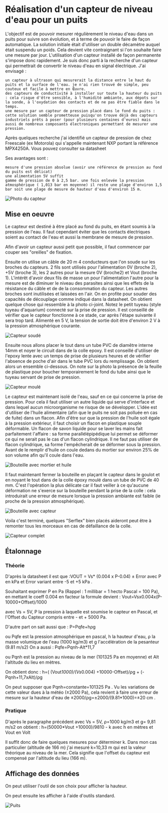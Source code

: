 <h1>Réalisation d'un capteur de niveau d'eau pour un puits</h1>

L'objectif est de pouvoir mesurer régulièrement le niveau d'eau dans un puits pour suivre son évolution, et à terme de pouvoir le faire de façon automatique. La solution initiale était d'utiliser un double décamètre auquel était suspendu un poids. Cela devient vite contraignant si l'on souhaite faire une mesure par jour. L'utilisation d'un capteur installé de façon permanente s'impose donc rapidement. Je suis donc parti à la recherche d'un capteur qui permettrait de convertir le niveau d'eau en signal électrique. J'ai envisagé :

    un capteur à ultrason qui mesurerait la distance entre le haut du puits et la surface de l'eau. je n'ai rien trouvé de simple, peu couteux et facile à mettre en Œuvre.
    des capteurs de conductivité à installer sur toute la hauteur du puits : cela risque d'être sensible, à l'humidité ambiante, aux dépots sur la sonde, à l'oxydation des contacts et de ne pas être fiable dans le temps.
    une mesure par un capteur de pression placé dans le fond du puits : cette solution semble prometteuse puisqu'on trouve déjà des capteurs industriels prêts à poser (pour plusieurs centaines d'euros) mais aussi de nombreux composants électroniques permettant de mesurer une pression.

Après quelques recherche j'ai identifié un capteur de pression de chez Freescale (ex Motorola) qui s'appelle maintenant NXP portant la référence MPX4250A. Vous pouvez consulter sa datasheet

Ses avantages sont :

    mesure d'une pression absolue (avoir une référence de pression au fond du puits est délicat)
    une alimentation 5V suffit
    gamme de pression de 0 à 2,5 bar. une fois enlevée la pression atmosphérique ( 1,013 bar en moyenne) il reste une plage d'environ 1,5 bar soit une plage de mesure de hauteur d'eau d'environ 15 m.

![Photo du capteur](images/180px-MPX4250.JPG)

<h2>Mise en oeuvre</h2>

Le capteur est destiné à être placé au fond du puits, en étant soumis à la pression de l'eau. Il faut cependant éviter que les contacts électriques soient au contact de l'eau et aussi la membrane de mesure de pression.

Afin d'avoir un capteur aussi petit que possible, il faut commencer par couper ses "oreilles" de fixation.

Ensuite on utilise un câble de 20 m 4 conducteurs que l'on soude sur les broches du capteurs. 2 fils sont utilisés pour l'alimentation 0V (broche 2), +5V (broche 3), les 2 autres pour la mesure 0V (broche2) et Vout (broche 1). L'intérêt d'avoir deux fils de masse un pour l'alimentation l'autre pour la mesure est de diminuer le niveau des parasites ainsi que les effets de la résistance du câble et de de la consommation du capteur. Les autres broches sont inutilisées et laissées en l'air. On en profite pour souder des capacités de découplage comme indiqué dans la datasheet. On obtient quelque chose qui ressemble à la photo ci-joint. Notez le petit tuyeau (style tuyeau d'aquarium) connecté sur la prise de pression. Il est conseillé de vérifier que le capteur fonctionne à ce stade, car après l'étape suivante il sera trop tard. Alimenté en 5 V, la tension de sortie doit être d'environ 2 V à la pression atmosphérique courante.

![Capteur soudé](images/180px-MPX4250_2.JPG)

Ensuite nous allons placer le tout dans un tube PVC de diamêtre interne 14mm et noyer le circuit dans de la colle epoxy. Il est conseillé d'utiliser de l'epoxy lente avec un temps de prise de plusieurs heures et de vérifier l'absence de poche d'air dans le tube PVC lors du remplissage. On obtient alors un ensemble ci-dessous. On note sur la photo la présence de la feuille de plastique pour boucher temporairement le fond du tube ainsi que le tuyeau servant de prise de pression.

![Capteur moulé](images/180px-MPX4250_3.JPG)

Le capteur est maintenant isolé de l'eau, sauf en ce qui concerne la prise de pression. Pour cela il faut utiliser un autre liquide qui serve d'interface et dans lequel aucun microorganisme ne risque de se développer. L'idée est d'utiliser de l'huile alimentaire (afin que le puits ne soit pas polluée en cas de fuite) dans un flacon. Afin d'être sur que la pression de l'huile soit égale à la pression extérieur, il faut choisir un flacon en plastique souple déformable. Un flacon de savon liquide pour se laver les mains fait parfaitement l'affaire : sa forme parallélépipédique lui permet se déformer ce qui ne serait pas le cas d'un flacon cylindrique. Il ne faut pas utiliser de flacon cylindrique, sa forme l'empêcherait de se déformer sous la pression. Avant de le remplir d'huile on coule dedans du mortier sur environ 25% de son volume afin qu'il coule dans l'eau.

![Bouteille avec mortier et huile](images/180px-MPX4250_4.JPG)

Il faut maintenant fermer la bouteille en plaçant le capteur dans le goulot et en noyant le tout dans de la colle époxy moulé dans un tube de PVC de 40 mm. C'est l'opération la plus délicate car il faut veiller à ce qu'aucune déformation ne s'exerce sur la bouteille pendant la prise de la colle : cela introduirait une erreur de mesure lorsque la pression ambiante est faible (ie proche de la pression atmosphérique).

![Bouteille avec capteur](images/180px-MPX4250_5.JPG)

Voila c'est terminé, quelques "Serflex" bien placés aideront peut être à remonter tous les morceaux en cas de défaillance de la colle.

![Capteur complet](images/180px-MPX4250_5.JPG)

<h2>Étalonnage</h2>
<h3>Théorie</h3>

D'après la datasheet il est que :VOUT = Vs* (0.004 x P-0.04) ± Error avec P en kPa et Error variant entre -5 et +5 kPa .

Souhaitant exprimer P en Pa (Rappel : 1 millibar = 1 hecto Pascal = 100 Pa), en mettant le coeff 0.004 en facteur la formule devient :
Vout=Vsx0.004x(P-10000+Offset)/1000

avec Vs = 5V, P la pression à laquelle est soumise le capteur en Pascal, et l'Offset du Capteur compris entre - et + 5000 Pa.

D'autre part on sait aussi que :
P=Pqfe+hρg

ou Pqfe est la pression atmosphérique en pascal, h la hauteur d'eau, ρ la masse volumique de l'eau (1000 kg/m3) et g l'accélération de la pesanteur (9.81 m/s2) On a aussi :
Pqfe=Pqnh-Alt*11,7

ou Pqnh est la pression au niveau de la mer (101325 Pa en moyenne) et Alt l'altitude du lieu en mètres.


On obtient donc :
h=( (Vout*1000)/(Vs*0.004) +10000-Offset)/ρg + (-Pqnh+11,7xAlt)/ρg

On peut supposer que Pqnh=constante=101325 Pa . Vu les variations de cette valeur dues à la météo (±2000 Pa), cela revient à faire une erreur de mesure sur la hauteur d'eau de ±2000/ρg=±2000/(9.81*1000)=±20 cm .
<h3>Pratique</h3>

D'après le paragraphe précédent avec Vs = 5V, ρ=1000 kg/m3 et g= 9,81 m/s2 on obtient :
h=(50000*Vout +10000)/9810 - k avec h en mètres et Vout en Volt

Il suffit donc de faire quelques mesures pour déterminer k. Dans mon cas particulier (altitude de 166 m) j'ai mesuré k=10,33 m qui est la valeur théorique au niveau de la mer. Cela signifie que l'offset du capteur est compensé par l'altitude du lieu (166 m).

<h2>Affichage des données</h2>

On peut utiliser l'outil de son choix pour afficher la hauteur. 

On peut ensuite les afficher à l'aide d'outils standard.

![Puits](images/Puits.png) 

